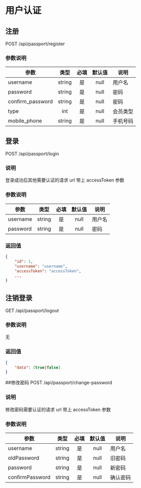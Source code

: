 用户认证
=======

## 注册
POST /api/passport/register

### 参数说明
| 参数 | 类型 | 必填 | 默认值 | 说明 |
|---|:---:|:---:|:---:|---|
| username | string | 是 | null | 用户名 |
| password | string | 是 | null | 密码 |
| confirm_password | string | 是 | null | 密码 |
| type | int | 是 | null | 会员类型 |
| mobile_phone | string | 是 | null | 手机号码 |

## 登录
POST /api/passport/login

### 说明
登录成功后其他需要认证的请求 url 带上 accessToken 参数

### 参数说明
| 参数 | 类型 | 必填 | 默认值 | 说明 |
|---|:---:|:---:|:---:|---|
| username | string | 是 | null | 用户名 |
| password | string | 是 | null | 密码 |

### 返回值
```json
{
    "id": 1,
    "username": "username",
    "accessToken": "accessToken",
    ...
}
```

## 注销登录
GET /api/passport/logout

### 参数说明
无

### 返回值
```json
{
    "data": [true|false]
}
```

##修改密码
POST /api/passport/change-password

### 说明
修改密码需要认证的请求 url 带上 accessToken 参数

### 参数说明
| 参数 | 类型 | 必填 | 默认值 | 说明 |
|---|:---:|:---:|:---:|---|
| username | string | 是 | null | 用户名 |
| oldPassword | string | 是 | null | 旧密码 |
| password | string | 是 | null | 新密码 |
| confirmPassword | string | 是 | null | 确认密码 |